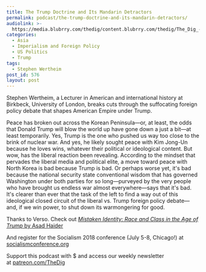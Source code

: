 ```yaml
---
title: The Trump Doctrine and Its Mandarin Detractors
permalink: podcast/the-trump-doctrine-and-its-mandarin-detractors/
audiolink: >-
  https://media.blubrry.com/thedig/content.blubrry.com/thedig/The_Dig_-_EP_124_-_Wertheim.mp3
categories:
  - Asia
  - Imperialism and Foreign Policy
  - US Politics
  - Trump
tags:
  - Stephen Wertheim
post_id: 576
layout: post
---
```


Stephen Wertheim, a Lecturer in American and international history at Birkbeck, University of London, breaks cuts through the suffocating foreign policy debate that shapes American Empire under Trump.

Peace has broken out across the Korean Peninsula—or, at least, the odds that Donald Trump will blow the world up have gone down a just a bit—at least temporarily. Yes, Trump is the one who pushed us way too close to the brink of nuclear war. And yes, he likely sought peace with Kim Jong-Un because he loves wins, whatever their political or ideological content. But wow, has the liberal reaction been revealing. According to the mindset that pervades the liberal media and political elite, a move toward peace with North Korea is bad because Trump is bad. Or perhaps worse yet, it's bad because the national security state conventional wisdom that has governed Washington under both parties for so long—purveyed by the very people who have brought us endless war almost everywhere—says that it's bad. It's clearer than ever that the task of the left to find a way out of this ideological closed circuit of the liberal vs. Trump foreign policy debate—and, if we win power, to shut down its warmongering for good.
 

Thanks to Verso. Check out [*Mistaken Identity: Race and Class in the Age of Trump* by Asad Haider](versobooks.com/books/2716-mistaken-identity)

And register for the Socialism 2018 conference (July 5-8, Chicago!) at [socialismconference.org](socialismconference.org)

Support this podcast with $ and access our weekly newsletter at [patreon.com/TheDig](patreon.com/TheDig)
